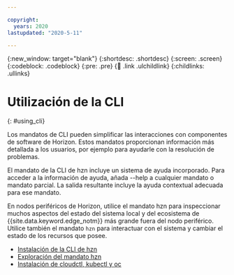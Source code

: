 ```yaml
---

copyright:
  years: 2020
lastupdated: "2020-5-11"

---
```


{:new_window: target="blank"}
{:shortdesc: .shortdesc}
{:screen: .screen}
{:codeblock: .codeblock}
{:pre: .pre}
{:child: .link .ulchildlink}
{:childlinks: .ullinks}

# Utilización de la CLI
{: #using_cli}

Los mandatos de CLI pueden simplificar las interacciones con componentes de software de Horizon. Estos mandatos proporcionan información más detallada a los usuarios, por ejemplo para ayudarle con la resolución de problemas.

El mandato de la CLI de hzn incluye un sistema de ayuda incorporado. Para acceder a la información de ayuda, añada --help a cualquier mandato o mandato parcial. La salida resultante incluye la ayuda contextual adecuada para ese mandato.

En nodos periféricos de Horizon, utilice el mandato hzn para inspeccionar muchos aspectos del estado del sistema local y del ecosistema de {{site.data.keyword.edge_notm}} más grande fuera del nodo periférico. Utilice también el mandato `hzn` para interactuar con el sistema y cambiar el estado de los recursos que posee.

* [Instalación de la CLI de hzn](hzn_cli.md)
* [Exploración del mandato hzn](exploring_hzn.md)
* [Instalación de cloudctl, kubectl y oc](cloudctl_oc_cli.md)
